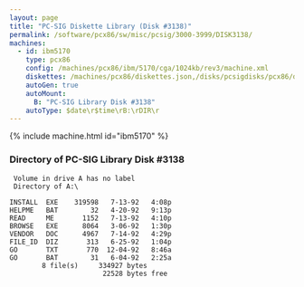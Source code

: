 ```yaml
---
layout: page
title: "PC-SIG Diskette Library (Disk #3138)"
permalink: /software/pcx86/sw/misc/pcsig/3000-3999/DISK3138/
machines:
  - id: ibm5170
    type: pcx86
    config: /machines/pcx86/ibm/5170/cga/1024kb/rev3/machine.xml
    diskettes: /machines/pcx86/diskettes.json,/disks/pcsigdisks/pcx86/diskettes.json
    autoGen: true
    autoMount:
      B: "PC-SIG Library Disk #3138"
    autoType: $date\r$time\rB:\rDIR\r
---
```


{% include machine.html id="ibm5170" %}

### Directory of PC-SIG Library Disk #3138

     Volume in drive A has no label
     Directory of A:\

    INSTALL  EXE    319598   7-13-92   4:08p
    HELPME   BAT        32   4-20-92   9:13p
    READ     ME       1152   7-13-92   4:10p
    BROWSE   EXE      8064   3-06-92   1:30p
    VENDOR   DOC      4967   7-14-92   4:29p
    FILE_ID  DIZ       313   6-25-92   1:04p
    GO       TXT       770  12-04-92   8:46a
    GO       BAT        31   6-04-92   2:25a
            8 file(s)     334927 bytes
                           22528 bytes free
